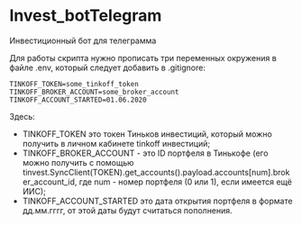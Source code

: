 # Invest_botTelegram
Инвестиционный бот для телеграмма

Для работы скрипта нужно прописать три переменных окружения в файле .env, который следует добавить в .gitignore:

  `TINKOFF_TOKEN=some_tinkoff_token`    
  `TINKOFF_BROKER_ACCOUNT=some_broker_account`    
  `TINKOFF_ACCOUNT_STARTED=01.06.2020`    

Здесь:    
  * TINKOFF_TOKEN это токен Тиньков инвестиций, который можно получить в личном кабинете tinkoff инвестиций;
  * TINKOFF_BROKER_ACCOUNT - это ID портфеля в Тинькофе (его можно получить с помощью tinvest.SyncClient(TOKEN).get_accounts().payload.accounts[num].broker_account_id, где num - номер портфеля (0 или 1), если имеется ещё ИИС); 
  * TINKOFF_ACCOUNT_STARTED это дата открытия портфеля в формате дд.мм.гггг, от этой даты будут считаться пополнения.